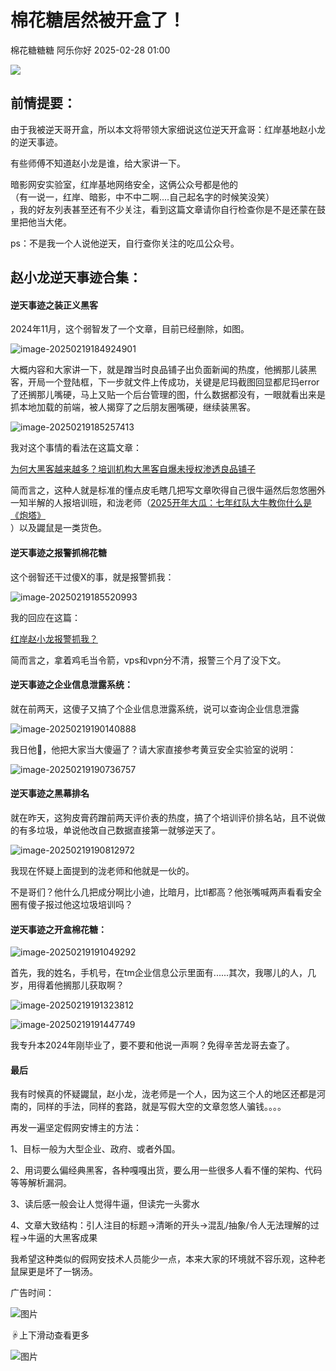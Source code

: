 #  棉花糖居然被开盒了！   
棉花糖糖糖  阿乐你好   2025-02-28 01:00  
  
![](https://mmbiz.qpic.cn/mmbiz_gif/1mtwZURvGTkCK3ZFyqYEyTwmaLo2YSMeibz3eeShkewiadS4oh0RBl1U7BTVeEscGQrEbjWKcQzGpJEFLwr4cFQw/640?wx_fmt=gif&wxfrom=13&wx_lazy=1&tp=wxpic "")  
  
## 前情提要：  
  
由于我被逆天哥开盒，所以本文将带领大家细说这位逆天开盒哥：红岸基地赵小龙的逆天事迹。  
  
有些师傅不知道赵小龙是谁，给大家讲一下。  
  
暗影网安实验室，红岸基地网络安全，这俩公众号都是他的  
（有一说一，红岸、暗影，中不中二啊....自己起名字的时候笑没笑）  
，我的好友列表甚至还有不少关注，看到这篇文章请你自行检查你是不是还蒙在鼓里把他当大佬。  
  
ps：不是我一个人说他逆天，自行查你关注的吃瓜公众号。  
## 赵小龙逆天事迹合集：  
#### 逆天事迹之装正义黑客  
  
2024年11月，这个弱智发了一个文章，目前已经删除，如图。  
  
![image-20250219184924901](https://mmbiz.qpic.cn/mmbiz_png/lic4LrsB27nthicfbLSeNV68GXjhiaYDtzibr0sUqnvXqFvk7iaXqFfRZia0Vm1rr6qZA8St0XBZVYzbIXlPJSF6zT2w/640?wx_fmt=png&from=appmsg "")  
  
大概内容和大家讲一下，就是蹭当时良品铺子出负面新闻的热度，他搁那儿装黑客，开局一个登陆框，下一步就文件上传成功，关键是尼玛截图回显都尼玛error了还搁那儿嘴硬，马上又贴一个后台管理的图，什么数据都没有，一眼就看出来是抓本地加载的前端，被人揭穿了之后朋友圈嘴硬，继续装黑客。  
  
![image-20250219185257413](https://mmbiz.qpic.cn/mmbiz_png/lic4LrsB27nthicfbLSeNV68GXjhiaYDtzibJZbj7zQ0Ts9fZrH3KWWr2vAl98ETp1WTiau1DlmVxFRBcoTXmMBYbRA/640?wx_fmt=png&from=appmsg "")  
  
我对这个事情的看法在这篇文章：  
  
[为何大黑客越来越多？培训机构大黑客自爆未授权渗透良品铺子](https://mp.weixin.qq.com/s?__biz=MzkyOTQzNjIwNw==&mid=2247489874&idx=1&sn=a91d419997b34e6eb3790e8229158cbb&scene=21#wechat_redirect)  
  
  
简而言之，这种人就是标准的懂点皮毛瞎几把写文章吹得自己很牛逼然后忽悠圈外一知半解的人报培训班，和泷老师（[2025开年大瓜：七年红队大牛教你什么是《炮塔》](https://mp.weixin.qq.com/s?__biz=MzkyOTQzNjIwNw==&mid=2247491387&idx=1&sn=318437e24f0dee591576c17b1865f082&scene=21#wechat_redirect)  
）以及鼹鼠是一类货色。  
#### 逆天事迹之报警抓棉花糖  
  
这个弱智还干过傻X的事，就是报警抓我：  
  
![image-20250219185520993](https://mmbiz.qpic.cn/mmbiz_png/lic4LrsB27nthicfbLSeNV68GXjhiaYDtzibia9Yiahhvbs2ice9uibsCowVrWXh5fNiauwSvymZEuRrjJvrZSy3xuaFb2A/640?wx_fmt=png&from=appmsg "")  
  
我的回应在这篇：  
  
[红岸赵小龙报警抓我？](https://mp.weixin.qq.com/s?__biz=MzkyOTQzNjIwNw==&mid=2247490002&idx=1&sn=6a5011690d98c2bff2dbac68fc978c7f&scene=21#wechat_redirect)  
  
  
简而言之，拿着鸡毛当令箭，vps和vpn分不清，报警三个月了没下文。  
#### 逆天事迹之企业信息泄露系统：  
  
就在前两天，这傻子又搞了个企业信息泄露系统，说可以查询企业信息泄露  
  
![image-20250219190140888](https://mmbiz.qpic.cn/mmbiz_png/lic4LrsB27nthicfbLSeNV68GXjhiaYDtzibQfiaeApC2uYqb7WDdljiafguLbI5NVibHxfVdLLkvecKg0jrDYdicoecOg/640?wx_fmt=png&from=appmsg "")  
  
我日他🐴，他把大家当大傻逼了？请大家直接参考黄豆安全实验室的说明：  
  
![image-20250219190736757](https://mmbiz.qpic.cn/mmbiz_png/lic4LrsB27nthicfbLSeNV68GXjhiaYDtzib1uFyfG5WRyQw3D6yoBqPLVjVpODicGgjMibcSXNp0DvUvJMtrePfYQgw/640?wx_fmt=png&from=appmsg "")  
#### 逆天事迹之黑幕排名  
  
就在昨天，这狗皮膏药蹭前两天评价表的热度，搞了个培训评价排名站，且不说做的有多垃圾，单说他改自己数据直接第一就够逆天了。  
  
![image-20250219190812972](https://mmbiz.qpic.cn/mmbiz_png/lic4LrsB27nthicfbLSeNV68GXjhiaYDtzibcHRdjoTSIkQFKoCgvolZicggyDjMUYeXpjYy4akbJtXeR5Av0EN8VzA/640?wx_fmt=png&from=appmsg "")  
  
我现在怀疑上面提到的泷老师和他就是一伙的。  
  
不是哥们？他什么几把成分啊比小迪，比暗月，比tl都高？他张嘴喊两声看看安全圈有傻子报过他这垃圾培训吗？  
#### 逆天事迹之开盒棉花糖：  
  
![image-20250219191049292](https://mmbiz.qpic.cn/mmbiz_png/lic4LrsB27nthicfbLSeNV68GXjhiaYDtzibTlYj2vEGAWayb7bdQQ9icrSCp95niby69HMuOAz9dNNENv9B8Qlyyx6g/640?wx_fmt=png&from=appmsg "")  
  
首先，我的姓名，手机号，在tm企业信息公示里面有......其次，我哪儿的人，几岁，用得着他搁那儿获取啊？  
  
![image-20250219191323812](https://mmbiz.qpic.cn/mmbiz_png/lic4LrsB27nthicfbLSeNV68GXjhiaYDtzibgicyj6AqgmHI7zDTtn28y95RdVDU7HBDEnDH1rYjTD9plqhyYYFibt5Q/640?wx_fmt=png&from=appmsg "")  
  
![image-20250219191447749](https://mmbiz.qpic.cn/mmbiz_png/lic4LrsB27nthicfbLSeNV68GXjhiaYDtzibZ1ib9UUzAwnliaJn884CaYmGRO0HwZwwxLTKThn7loLwPDycrxyJnHcA/640?wx_fmt=png&from=appmsg "")  
  
我专升本2024年刚毕业了，要不要和他说一声啊？免得辛苦龙哥去查了。  
#### 最后  
  
我有时候真的怀疑鼹鼠，赵小龙，泷老师是一个人，因为这三个人的地区还都是河南的，同样的手法，同样的套路，就是写假大空的文章忽悠人骗钱。。。。  
  
再发一遍坚定假网安博主的方法：  
  
1、目标一般为大型企业、政府、或者外国。  
  
2、用词要么偏经典黑客，各种嘎嘎出货，要么用一些很多人看不懂的架构、代码等等解析漏洞。  
  
3、读后感一般会让人觉得牛逼，但读完一头雾水  
  
4、文章大致结构：引人注目的标题->清晰的开头->混乱/抽象/令人无法理解的过程->牛逼的大黑客成果  
  
我希望这种类似的假网安技术人员能少一点，本来大家的环境就不容乐观，这种老鼠屎更是坏了一锅汤。  
  
广告时间：  
  
![图片](https://mmbiz.qpic.cn/mmbiz_jpg/lic4LrsB27nsCoUtu7S3iaU9uQd1tDmUkkVTPUPn8MbUmWHnPzhO5T5d6a0xf1O25iaEs8GSrjMFWmlJVXTHWfDIw/640?wx_fmt=other&from=appmsg&wxfrom=5&wx_lazy=1&wx_co=1&tp=webp "")  
  
☟上下滑动查看更多  
  
![图片](https://mmbiz.qpic.cn/mmbiz_jpg/lic4LrsB27nsCoUtu7S3iaU9uQd1tDmUkkDPibncJdKCHfsaGMdh3K1FSHUIfPnwe9N2uIs4Cffdn2m1ehC6PAbsA/640?wx_fmt=other&from=appmsg&wxfrom=5&wx_lazy=1&wx_co=1&tp=webp "")  
  
  
